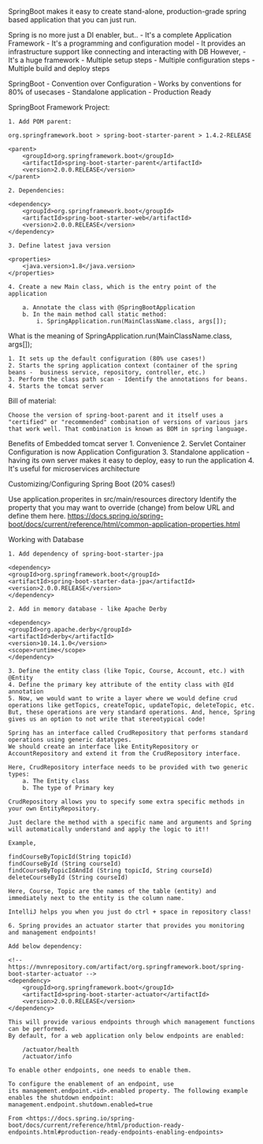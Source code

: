 SpringBoot makes it easy to create stand-alone, production-grade spring based application that you can just run.

Spring is no more just a DI enabler, but.. 
	- It's a complete Application Framework
	- It's a programming and configuration model
	- It provides an infrastructure support like connecting and interacting with DB
However, 
	- It's a huge framework
	- Multiple setup steps
	- Multiple configuration steps
	- Multiple build and deploy steps

SpringBoot 
	- Convention over Configuration
	- Works by conventions for 80% of usecases
	- Standalone application
	- Production Ready

SpringBoot Framework Project:

	1. Add POM parent:

	org.springframework.boot > spring-boot-starter-parent > 1.4.2-RELEASE
	
	<parent>
	    <groupId>org.springframework.boot</groupId>
	    <artifactId>spring-boot-starter-parent</artifactId>
	    <version>2.0.0.RELEASE</version>
	</parent>
	
	2. Dependencies:
	
	<dependency>
	    <groupId>org.springframework.boot</groupId>
	    <artifactId>spring-boot-starter-web</artifactId>
	    <version>2.0.0.RELEASE</version>
	</dependency>

	3. Define latest java version

	<properties>
		<java.version>1.8</java.version>
	</properties>
	
	4. Create a new Main class, which is the entry point of the application

		a. Annotate the class with @SpringBootApplication
		b. In the main method call static method:
			i. SpringApplication.run(MainClassName.class, args[]);
	
What is the meaning of SpringApplication.run(MainClassName.class, args[]);

	1. It sets up the default configuration (80% use cases!)
	2. Starts the spring application context (container of the spring beans -  business service, repository, controller, etc.)
	3. Perform the class path scan - Identify the annotations for beans.
	4. Starts the tomcat server

Bill of material:
	
	Choose the version of spring-boot-parent and it itself uses a "certified" or "recommended" combination of versions of various jars that work well. That combination is known as BOM in spring language.
	
Benefits of Embedded tomcat server
	1. Convenience
	2. Servlet Container Configuration is now Application Configuration
	3. Standalone application - having its own server makes it easy to deploy, easy to run the application
	4. It's useful for microservices architecture

Customizing/Configuring Spring Boot (20% cases!)

Use application.properites in src/main/resources directory
	Identify the property that you may want to override (change) from below URL and define them here.
	https://docs.spring.io/spring-boot/docs/current/reference/html/common-application-properties.html
	
Working with Database

	1. Add dependency of spring-boot-starter-jpa

	<dependency>
	<groupId>org.springframework.boot</groupId>
	<artifactId>spring-boot-starter-data-jpa</artifactId>
	<version>2.0.0.RELEASE</version>
	</dependency>

	2. Add in memory database - like Apache Derby

	<dependency>
	<groupId>org.apache.derby</groupId>
	<artifactId>derby</artifactId>
	<version>10.14.1.0</version>
	<scope>runtime</scope>
	</dependency>

	3. Define the entity class (like Topic, Course, Account, etc.) with @Entity
	4. Define the primary key attribute of the entity class with @Id annotation
	5. Now, we would want to write a layer where we would define crud operations like getTopics, createTopic, updateTopic, deleteTopic, etc.  But, these operations are very standard operations. And, hence, Spring gives us an option to not write that stereotypical code!

	Spring has an interface called CrudRepository that performs standard operations using generic datatypes.
	We should create an interface like EntityRepository or AccountRepository and extend it from the CrudRepository interface.
	
	Here, CrudRepository interface needs to be provided with two generic types:
		a. The Entity class
		b. The type of Primary key
	
	CrudRepository allows you to specify some extra specific methods in your own EntityRepository.
	
	Just declare the method with a specific name and arguments and Spring will automatically understand and apply the logic to it!!
	
	Example,
	
	findCourseByTopicId(String topicId)
	findCourseById (String courseId)
	findCourseByTopicIdAndId (String topicId, String courseId)
	deleteCourseById (String courseId)
	
	Here, Course, Topic are the names of the table (entity) and immediately next to the entity is the column name.
	
	IntelliJ helps you when you just do ctrl + space in repository class!
	
	6. Spring provides an actuator starter that provides you monitoring and management endpoints!

	Add below dependency:
	
	<!-- https://mvnrepository.com/artifact/org.springframework.boot/spring-boot-starter-actuator -->
	<dependency>
	    <groupId>org.springframework.boot</groupId>
	    <artifactId>spring-boot-starter-actuator</artifactId>
	    <version>2.0.0.RELEASE</version>
	</dependency>
	
	This will provide various endpoints through which management functions can be performed.
	By default, for a web application only below endpoints are enabled:
	
		/actuator/health
		/actuator/info
		
	To enable other endpoints, one needs to enable them.
	
	To configure the enablement of an endpoint, use its management.endpoint.<id>.enabled property. The following example enables the shutdown endpoint:
	management.endpoint.shutdown.enabled=true
	
	From <https://docs.spring.io/spring-boot/docs/current/reference/html/production-ready-endpoints.html#production-ready-endpoints-enabling-endpoints> 
	

